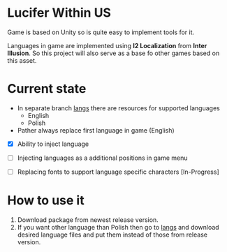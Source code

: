 # Lucifer Within US
Game is based on Unity so is quite easy to implement tools for it.

Languages in game are implemented using **I2 Localization** from **Inter Illusion**. So this project will also serve as a base fo other games based on this asset.


# Current state
- In separate branch [langs](https://github.com/GameTranslator/LuciferWithinUS/tree/langs) there are resources for supported languages
  - English
  - Polish
- Pather always replace first language in game (English)
- [X] Ability to inject language
- [ ] Injecting languages as a additional positions in game menu
- [ ] Replacing fonts to support language specific characters [In-Progress]


# How to use it
1. Download package from newest release version.
2. If you want other language than Polish then go to [langs](https://github.com/GameTranslator/LuciferWithinUS/tree/langs) and download desired language files and put them instead of those from release version.

